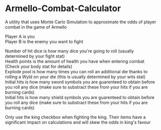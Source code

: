 # Armello-Combat-Calculator  
A utility that uses Monte Carlo Simulation to approximate the odds of player combat in the game of Armello  

Player A is you  
Player B is the enemy you want to fight  
  
Number of hit dice is how many dice you're going to roll (usually determined by your fight stat)  
Health points is the amount of health you have when entering combat (Check your body stat for details)  
Explode pool is how many times you can roll an additional die thanks to rolling a Wyld on your die (this is usually determined by your wits stat)  
Initial hits is how many sword symbols you are guarenteed to obtain before you roll any dice (make sure to substract these from your hits if you are burning cards)  
Initial hits is how many shield symbols you are guarenteed to obtain before you roll any dice (make sure to substract these from your hits if you are burning cards)  
  
Only use the king checkbox when fighting the king. Their items have a significant impact on calculations and will skew the odds in king's favour  

